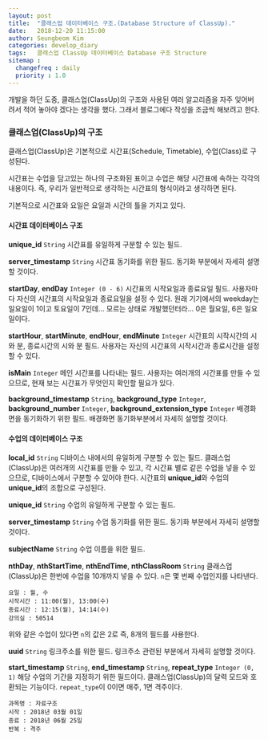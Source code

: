 ```yaml
---
layout: post
title:  "클래스업 데이터베이스 구조.(Database Structure of ClassUp)."
date:   2018-12-20 11:15:00
author: Seungbeom Kim
categories: develop_diary
tags:	클래스업 ClassUp 데이터베이스 Database 구조 Structure
sitemap :
  changefreq : daily
  priority : 1.0
---
```


개발을 하던 도중, 클래스업(ClassUp)의 구조와 사용된 여러 알고리즘을 자주 잊어버려서 적어 놓아야 겠다는 생각을 했다. 그래서 블로그에다 작성을 조금씩 해보려고 한다.

### 클래스업(ClassUp)의 구조

클래스업(ClassUp)은 기본적으로 시간표(Schedule, Timetable), 수업(Class)로 구성된다.

시간표는 수업을 담고있는 하나의 구조화된 표이고 수업은 해당 시간표에 속하는 각각의 내용이다. 즉, 우리가 일반적으로 생각하는 시간표의 형식이라고 생각하면 된다.

기본적으로 시간표와 요일은 요일과 시간의 틀을 가지고 있다.

#### 시간표 데이터베이스 구조

**unique_id** `String`
시간표를 유일하게 구분할 수 있는 필드.

**server_timestamp** `String`
시간표 동기화를 위한 필드. 동기화 부분에서 자세히 설명할 것이다.

**startDay**, **endDay** `Integer (0 - 6)`
시간표의 시작요일과 종료요일 필드.
사용자마다 자신의 시간표의 시작요일과 종료요일을 설정 수 있다.
원래 기기에서의 weekday는 일요일이 1이고 토요일이 7인데... 모르는 상태로 개발했던터라... 0은 월요일, 6은 일요일이다.

**startHour**, **startMinute**, **endHour**, **endMinute** `Integer`
시간표의 시작시간의 시와 분, 종료시간의 시와 분 필드.
사용자는 자신의 시간표의 시작시간과 종료시간을 설정할 수 있다.

**isMain** `Integer`
메인 시간표를 나타내는 필드.
사용자는 여러개의 시간표를 만들 수 있으므로, 현재 보는 시간표가 무엇인지 확인할 필요가 있다.

**background_timestamp** `String`, **background_type** `Integer`, **background_number** `Integer`, **background_extension_type** `Integer`
배경화면을 동기화하기 위한 필드. 배경화면 동기화부분에서 자세히 설명할 것이다.

#### 수업의 데이터베이스 구조

**local_id** `String`
디바이스 내에서의 유일하게 구분할 수 있는 필드.
클래스업(ClassUp)은 여러개의 시간표를 만들 수 있고, 각 시간표 별로 같은 수업을 넣을 수 있으므로, 디바이스에서 구분할 수 있어야 한다. 시간표의 **unique_id**와 수업의 **unique_id**의 조합으로 구성된다.

**unique_id** `String`
수업의 유일하게 구분할 수 있는 필드.

**server_timestamp** `String`
수업 동기화를 위한 필드. 동기화 부분에서 자세히 설명할 것이다.

**subjectName** `String`
수업 이름을 위한 필드.

**nthDay**, **nthStartTime**, **nthEndTime**, **nthClassRoom** `String`
클래스업(ClassUp)은 한번에 수업을 10개까지 넣을 수 있다. `n`은 몇 번째 수업인지를 나타낸다.

    요일 : 월, 수
    시작시간 : 11:00(월), 13:00(수)
    종료시간 : 12:15(월), 14:14(수)
    강의실 : 50514

위와 같은 수업이 있다면 `n`의 값은 2로 즉, 8개의 필드를 사용한다.

**uuid** `String`
링크주소를 위한 필드. 링크주소 관련된 부분에서 자세히 설명할 것이다.

**start_timestamp** `String`, **end_timestamp** `String`, **repeat_type** `Integer (0, 1)`
해당 수업의 기간을 지정하기 위한 필드이다. 클래스업(ClassUp)의 달력 모드와 호환되는 기능이다.
`repeat_type`이 0이면 매주, 1면 격주이다.

    과목명 : 자료구조
    시작 : 2018년 03월 01일
    종료 : 2018년 06월 25일
    반복 : 격주
